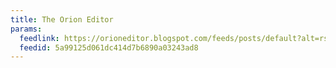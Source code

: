 ```yaml
---
title: The Orion Editor
params:
  feedlink: https://orioneditor.blogspot.com/feeds/posts/default?alt=rss
  feedid: 5a99125d061dc414d7b6890a03243ad8
---
```


